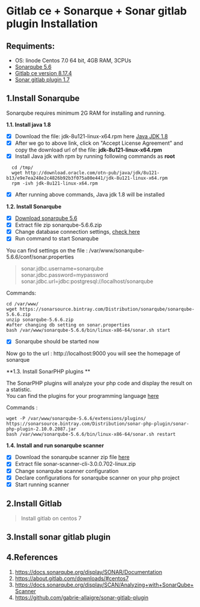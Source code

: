 # Gitlab ce  + Sonarque + Sonar gitlab plugin  Installation 
## Requiments:
  - OS: linode Centos 7.0 64 bit, 4GB RAM, 3CPUs
  - [Sonarqube 5.6](https://sonarsource.bintray.com/Distribution/sonarqube/sonarqube-5.6.6.zip)
  - [Gitlab ce version 8.17.4](https://about.gitlab.com/downloads/#centos7)
  - [Sonar gitlab plugin 1.7](https://github.com/gabrie-allaigre/sonar-gitlab-plugin)
   
## 1.Install Sonarqube
Sonarqube requires minimum 2G RAM for installing and running.

**1.1. Install java 1.8**

 - [x] Download the file: jdk-8u121-linux-x64.rpm here [Java JDK 1.8](http://www.oracle.com/technetwork/java/javase/downloads/jdk8-downloads-2133151.html)
 - [x] After we go to above link, click on "Accept License Agreement" and copy the download url of the file: **jdk-8u121-linux-x64.rpm**
- [x] Install Java jdk with rpm by running following commands as **root**
```
  cd /tmp/
  wget http://download.oracle.com/otn-pub/java/jdk/8u121-b13/e9e7ea248e2c4826b92b3f075a80e441/jdk-8u121-linux-x64.rpm
  rpm -ivh jdk-8u121-linux-x64.rpm
```
- [x] After running above commands, Java jdk 1.8 will be installed

**1.2. Install Sonarqube**

 - [x] [Download sonarqube 5.6](https://sonarsource.bintray.com/Distribution/sonarqube/sonarqube-5.6.6.zip)
 - [x] Extract file zip sonarqube-5.6.6.zip
 - [x] Change database connection settings, [check here](https://docs.sonarqube.org/display/SONAR/Installing+the+Server#InstallingtheServer-installingDatabaseInstallingtheDatabase)
 - [x] Run command to start Sonarqube
 
 You can find settings on the file : /var/www/sonarqube-5.6.6/conf/sonar.properties

>sonar.jdbc.username=sonarqube <br>
>sonar.jdbc.password=mypassword <br>
>sonar.jdbc.url=jdbc:postgresql://localhost/sonarqube

 Commands:
 ```
 cd /var/www/
 wget https://sonarsource.bintray.com/Distribution/sonarqube/sonarqube-5.6.6.zip
 unzip sonarqube-5.6.6.zip
 #after changing db setting on sonar.properties 
 bash /var/www/sonarqube-5.6.6/bin/linux-x86-64/sonar.sh start
 ```
 - [x] Sonarqube should be started now
 
 Now go to the url : http://localhost:9000 you will see the homepage of sonarque
 
**1.3. Install SonarPHP plugins **

The SonarPHP plugins will analyze your php code and display the result on a statistic.   
You can find the plugins for your programming language [here](https://docs.sonarqube.org/display/PLUG/Plugin+Library)

Commands :
```
wget -P /var/www/sonarqube-5.6.6/extensions/plugins/ https://sonarsource.bintray.com/Distribution/sonar-php-plugin/sonar-php-plugin-2.10.0.2087.jar
bash /var/www/sonarqube-5.6.6/bin/linux-x86-64/sonar.sh restart
```

**1.4. Install and run sonarqube scanner**
- [x] Download the sonarqube scanner zip file [here](https://sonarsource.bintray.com/Distribution/sonar-scanner-cli/sonar-scanner-cli-3.0.0.702-linux.zip)
- [x] Extract file sonar-scanner-cli-3.0.0.702-linux.zip
- [x] Change sonarqube scanner configuration 
- [x] Declare configurations for sonarqube scanner on your php project
- [x] Start running scanner

## 2.Install Gitlab

> Install gitlab on centos 7

## 3.Install sonar gitlab plugin


## 4.References

1. https://docs.sonarqube.org/display/SONAR/Documentation
2. https://about.gitlab.com/downloads/#centos7
3. https://docs.sonarqube.org/display/SCAN/Analyzing+with+SonarQube+Scanner
4. https://github.com/gabrie-allaigre/sonar-gitlab-plugin

